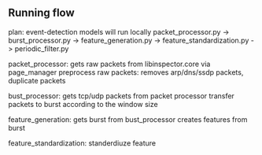 Running flow
----------------
plan: event-detection models will run locally
packet_processor.py -> burst_processor.py -> feature_generation.py -> feature_standardization.py -> periodic_filter.py

packet_processor: 
gets raw packets from libinspector.core via page_manager
preprocess raw packets: removes arp/dns/ssdp packets, duplicate packets

bust_processor: 
gets tcp/udp packets from packet processor 
transfer packets to burst according to the window size 

feature_generation:
gets burst from bust_processor
creates features from burst 

feature_standardization:
standerdiuze feature 

